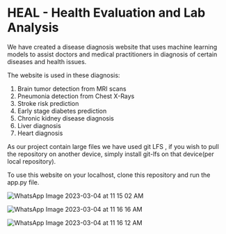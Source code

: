 # HEAL - Health Evaluation and Lab Analysis

We have created a disease diagnosis website that uses machine learning models to assist doctors and 
medical practitioners in diagnosis of certain diseases and health issues.

The website is used in these 
diagnosis:
1. Brain tumor detection from MRI scans
2. Pneumonia detection from Chest X-Rays
3. Stroke risk prediction
4. Early stage diabetes prediction
5. Chronic kidney disease diagnosis
6. Liver diagnosis
7. Heart diagnosis

As our project contain large files we have used git LFS , if you wish to pull the repository on another device, simply install git-lfs on that device(per local repository).

To use this website on your localhost, clone this repository and run the app.py file.

![WhatsApp Image 2023-03-04 at 11 15 02 AM](https://user-images.githubusercontent.com/92988197/222878687-7fb60431-efd5-4bc8-909f-5c015666d1a1.jpeg)

![WhatsApp Image 2023-03-04 at 11 16 16 AM](https://user-images.githubusercontent.com/92988197/222878695-f01d6971-87ce-4463-9aaf-86c397982eed.jpeg)

![WhatsApp Image 2023-03-04 at 11 16 12 AM](https://user-images.githubusercontent.com/92988197/222878700-767dc192-dbd6-4fd2-a953-d7b22ce5c6d5.jpeg)
